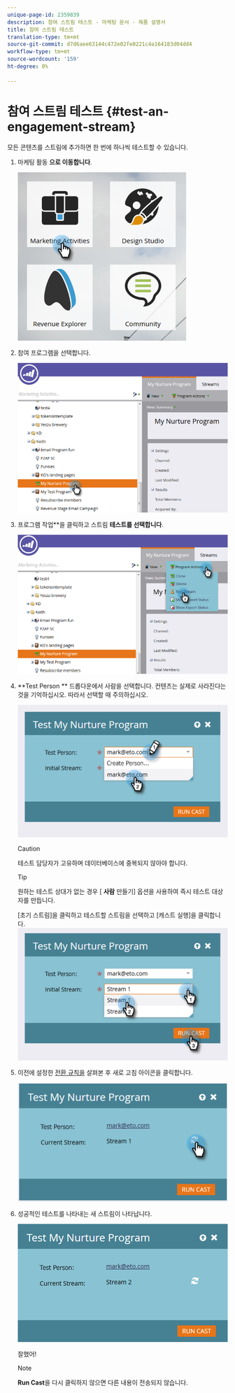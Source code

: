 ```yaml
---
unique-page-id: 2359839
description: 참여 스트림 테스트 - 마케팅 문서 - 제품 설명서
title: 참여 스트림 테스트
translation-type: tm+mt
source-git-commit: d7d6aee63144c472e02fe0221c4a164183d04dd4
workflow-type: tm+mt
source-wordcount: '159'
ht-degree: 0%

---
```



# 참여 스트림 테스트 {#test-an-engagement-stream}

모든 콘텐츠를 스트림에 추가하면 한 번에 하나씩 테스트할 수 있습니다.

1. 마케팅 활동 **으로 이동합니다**.

   ![](assets/one.png)

1. 참여 프로그램을 선택합니다.

   ![](assets/two.png)

1. 프로그램 작업**을 클릭하고 스트림 **테스트를 선택합니다**.

   ![](assets/three.png)

1. **Test Person ** 드롭다운에서 사람을 선택합니다. 컨텐츠는 실제로 사라진다는 것을 기억하십시오. 따라서 선택할 때 주의하십시오.

   ![](assets/four-rubix.png)

   >[!CAUTION]
   >
   >테스트 담당자가 고유하며 데이터베이스에 중복되지 않아야 합니다.

   >[!TIP]
   >
   >원하는 테스트 상대가 없는 경우 [ **사람** 만들기] 옵션을 사용하여 즉시 테스트 대상자를 만듭니다.

   [초기 스트림]을 클릭하고 테스트할 스트림을 선택하고 [캐스트 실행]을 클릭합니다.
   ![](assets/five-rubiks.png)

1. 이전에 설정한 [전환 규칙을](transition-people-between-engagement-streams.md) 살펴본 후 새로 고침 아이콘을 클릭합니다.

   ![](assets/six-rubiks.png)

1. 성공적인 테스트를 나타내는 새 스트림이 나타납니다.

   ![](assets/seven-rubiks.png)

   잘했어!

   >[!NOTE]
   >
   >**Run Cast**을 다시 클릭하지 않으면 다른 내용이 전송되지 않습니다.

